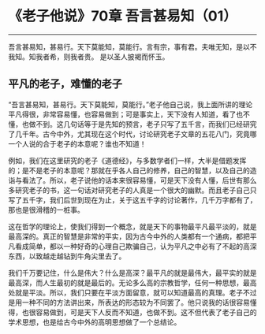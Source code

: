 # 《老子他说》70章 吾言甚易知（01）

------

吾言甚易知，甚易行。天下莫能知，莫能行。言有宗，事有君。夫唯无知，是以不我知。知我者希，则我者贵。 是以圣人披褐而怀玉。

## 平凡的老子，难懂的老子

“吾言甚易知，甚易行。天下莫能知，莫能行。”老子他自己说，我上面所讲的理论平凡得很，非常容易懂，也容易做到；可是事实上，天下没有人知道，看了也不懂，也做不到。这几句话等于是先知的预言，老子只写了五千言，而我们已经研究了几千年。古今中外，尤其现在这个时代，讨论研究老子文章的五花八门，究竟哪一个人说的合于老子的本意呢？谁也不知道！

例如，我们在这里研究的老子《道德经》，与多数学者们一样，大半是借题发挥的；是不是老子的本意呢？那就在乎各人自己的修养，自己的智慧，以及自己的造诣与看法了。所以，老子说他的话本来很容易懂，可是天下没有人懂，后世有那么多研究老子的书，这一句话对研究老子的人真是一个很大的幽默。而且老子自己只写了五千字，我们后世到现在为止，关于这五千字的讨论著作，几千万字都有了，那也是很滑稽的一桩事。

这在哲学的理论上，使我们得到一个概念，就是天下的事物最平凡最平淡的，就是最高深的。真正的智慧是非常的平实，因为古今中外的人类都有一个通病，都把平凡看成简单，都以一种好奇的心理自己欺骗自己，认为平凡之中必有了不起的高深东西，以致越走越钻到牛角尖里去了。

我们千万要记住，什么是伟大？什么是高深？最平凡的就是最伟大，最平实的就是最高深，而人生最初的就是最后的。无论多么高的宗教哲学，任何一种思想，最高处就是平淡。所以，我们只要在平淡方面留意，就可以知道最高的真理。老子不过是用一种不同的方法讲出来，所表达的形态较为不同罢了。他只说我的话很容易懂得，也很容易做到，可是天下人反而不知道，也做不到。这不但代表了老子自己的学术思想，也是给古今中外的高明思想做了一个总结论。